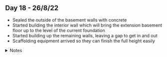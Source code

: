 ## Day 18 - 26/8/22

- Sealed the outside of the basement walls with concrete
- Started building the interior wall which will bring the extension basement floor up to the level of the current foundation
- Started building up the remaining walls, leaving a gap to get in and out
- Scaffolding equipment arrived so they can finish the full height easily

<details>
<summary>Notes</summary>

<img src="./logs/004/extra/PXL_20220826_215502621.jpg" alt=""/>
<img src="./logs/004/extra/PXL_20220826_215606149.jpg" alt=""/>
<img src="./logs/004/extra/PXL_20220826_215611301.jpg" alt=""/>
<img src="./logs/004/extra/PXL_20220826_215618108.jpg" alt=""/>

</details>
